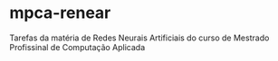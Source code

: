 # mpca-renear
Tarefas da matéria de Redes Neurais Artificiais do curso de Mestrado Profissinal de Computação Aplicada
